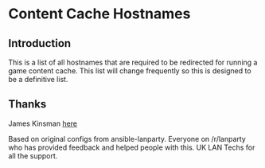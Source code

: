# Content Cache Hostnames

## Introduction

This is a list of all hostnames that are required to be redirected for running a game content cache. This list will change frequently so this is designed to be a definitive list.


## Thanks
James Kinsman [here](https://github.com/VibroAxe)

Based on original configs from ansible-lanparty.
Everyone on /r/lanparty who has provided feedback and helped people with this.
UK LAN Techs for all the support.

